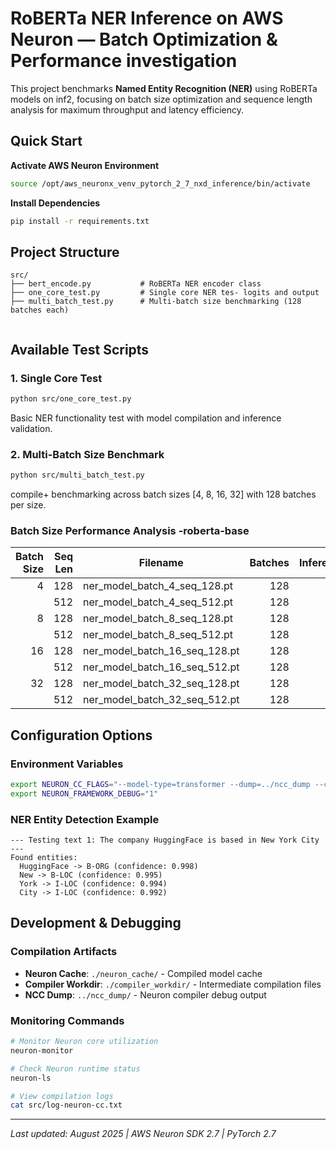 # RoBERTa NER Inference on AWS Neuron — Batch Optimization & Performance investigation

This project benchmarks **Named Entity Recognition (NER)** using RoBERTa models on inf2, focusing on batch size optimization and sequence length analysis for maximum throughput and latency efficiency.

## Quick Start

**Activate AWS Neuron Environment**
```bash
source /opt/aws_neuronx_venv_pytorch_2_7_nxd_inference/bin/activate
```

**Install Dependencies**
```bash
pip install -r requirements.txt
```

## Project Structure

```
src/
├── bert_encode.py           # RoBERTa NER encoder class
├── one_core_test.py         # Single core NER tes- logits and output
├── multi_batch_test.py      # Multi-batch size benchmarking (128 batches each)
            
```

## Available Test Scripts

### 1. Single Core Test
```bash
python src/one_core_test.py
```
Basic NER functionality test with model compilation and inference validation.

### 2. Multi-Batch Size Benchmark
```bash
python src/multi_batch_test.py
```
compile+  benchmarking across batch sizes [4, 8, 16, 32] with 128 batches per size.


### Batch Size Performance Analysis -roberta-base
| Batch Size | Seq Len | Filename                           | Batches | Inferences | Threads | Models | Duration (s) | Throughput (inf/s) | P50 (ms) | P95 (ms) | P99 (ms) |
| ---------: | ------: | ---------------------------------- | ------: | ---------: | ------: | -----: | -----------: | -----------------: | -------: | -------: | -------: |
|          4 |     128 | ner\_model\_batch\_4\_seq\_128.pt  |     128 |        512 |       1 |      1 |        0.352 |            1453.65 |    2.753 |    2.763 |    2.783 |
|            |     512 | ner\_model\_batch\_4\_seq\_512.pt  |     128 |        512 |       1 |      1 |        1.889 |             271.04 |   14.755 |   14.796 |   14.808 |
|          8 |     128 | ner\_model\_batch\_8\_seq\_128.pt  |     128 |       1024 |       1 |      1 |        0.687 |            1490.18 |    5.365 |    5.394 |    5.405 |
|            |     512 | ner\_model\_batch\_8\_seq\_512.pt  |     128 |       1024 |       1 |      1 |        3.464 |             295.63 |   27.060 |   27.073 |   27.077 |
|         16 |     128 | ner\_model\_batch\_16\_seq\_128.pt |     128 |       2048 |       1 |      1 |        1.384 |            1479.79 |   10.814 |   10.821 |   10.836 |
|            |     512 | ner\_model\_batch\_16\_seq\_512.pt |     128 |       2048 |       1 |      1 |        6.932 |             295.42 |   54.131 |   54.194 |   54.303 |
|         32 |     128 | ner\_model\_batch\_32\_seq\_128.pt |     128 |       4096 |       1 |      1 |        2.777 |            1474.86 |   21.690 |   21.749 |   21.809 |
|            |     512 | ner\_model\_batch\_32\_seq\_512.pt |     128 |       4096 |       1 |      1 |       13.817 |             296.44 |  107.938 |  107.999 |  108.041 |


##  Configuration Options

### Environment Variables
```bash
export NEURON_CC_FLAGS="--model-type=transformer --dump=../ncc_dump --cache_dir=./neuron_cache"
export NEURON_FRAMEWORK_DEBUG="1"
```

### NER Entity Detection Example
```
--- Testing text 1: The company HuggingFace is based in New York City ---
Found entities:
  HuggingFace -> B-ORG (confidence: 0.998)
  New -> B-LOC (confidence: 0.995)
  York -> I-LOC (confidence: 0.994)
  City -> I-LOC (confidence: 0.992)
```

## Development & Debugging

### Compilation Artifacts
- **Neuron Cache**: `./neuron_cache/` - Compiled model cache
- **Compiler Workdir**: `./compiler_workdir/` - Intermediate compilation files
- **NCC Dump**: `../ncc_dump/` - Neuron compiler debug output

### Monitoring Commands
```bash
# Monitor Neuron core utilization
neuron-monitor

# Check Neuron runtime status  
neuron-ls

# View compilation logs
cat src/log-neuron-cc.txt
```

---

*Last updated: August 2025 | AWS Neuron SDK 2.7 | PyTorch 2.7*
